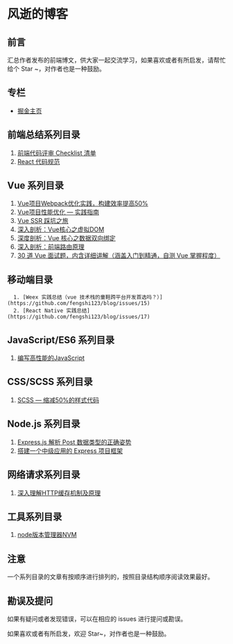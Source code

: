 # 风逝的博客

## 前言

汇总作者发布的前端博文，供大家一起交流学习，如果喜欢或者有所启发，请帮忙给个 Star ~，对作者也是一种鼓励。

## 专栏

* [掘金主页](https://juejin.im/user/5bc7de8e5188255c6c626f96 )

## 前端总结系列目录

1. [前端代码评审 Checklist 清单](https://github.com/fengshi123/blog/issues/1)
2. [React 代码规范](https://github.com/fengshi123/blog/issues/16)

## Vue 系列目录

1. [Vue项目Webpack优化实践，构建效率提高50%](https://github.com/fengshi123/blog/issues/2)
2. [Vue项目性能优化 — 实践指南](https://github.com/fengshi123/blog/issues/13)
3. [Vue SSR 踩坑之旅](https://github.com/fengshi123/blog/issues/3)
4. [深入剖析：Vue核心之虚拟DOM](https://github.com/fengshi123/blog/issues/10)
5. [深度剖析：Vue 核心之数据双向绑定](https://github.com/fengshi123/blog/issues/11)
6. [深入剖析：前端路由原理](https://github.com/fengshi123/blog/issues/12)
7. [30 道 Vue 面试题，内含详细讲解（涵盖入门到精通，自测 Vue 掌握程度）](https://github.com/fengshi123/blog/issues/14)

## 移动端目录

      1. [Weex 实践总结（vue 技术栈的童鞋跨平台开发首选吗？）](https://github.com/fengshi123/blog/issues/15)
      2. [React Native 实践总结](https://github.com/fengshi123/blog/issues/17)


## JavaScript/ES6 系列目录

1. [编写高性能的JavaScript](https://github.com/fengshi123/blog/issues/6)

## CSS/SCSS 系列目录
1. [SCSS — 缩减50%的样式代码](https://github.com/fengshi123/blog/issues/8)

## Node.js 系列目录
1. [Express.js 解析 Post 数据类型的正确姿势](https://github.com/fengshi123/blog/issues/4)
2. [搭建一个中级应用的 Express 项目框架](https://github.com/fengshi123/blog/issues/5)

## 网络请求系列目录
1. [深入理解HTTP缓存机制及原理](https://github.com/fengshi123/blog/issues/7)

## 工具系列目录
1. [node版本管理器NVM ](https://github.com/fengshi123/blog/issues/9)


## 注意

一个系列目录的文章有按顺序进行排列的，按照目录结构顺序阅读效果最好。

## 勘误及提问

如果有疑问或者发现错误，可以在相应的 issues 进行提问或勘误。

如果喜欢或者有所启发，欢迎 Star~，对作者也是一种鼓励。
